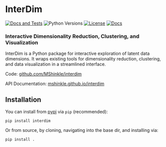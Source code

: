# InterDim
[![Docs and Tests](https://github.com/MShinkle/interdim/actions/workflows/docs.yml/badge.svg?branch=main&label=tests)](https://github.com/MShinkle/interdim/actions)
![Python Versions](https://img.shields.io/pypi/pyversions/interdim.svg)
[![License](https://img.shields.io/badge/license-BSD--3--Clause-blue.svg)](https://opensource.org/licenses/BSD-3-Clause)
[![Docs](https://img.shields.io/badge/docs-GitHub%20Pages-blue.svg)](https://MShinkle.github.io/interdim)

### Interactive Dimensionality Reduction, Clustering, and Visualization

InterDim is a Python package for interactive exploration of latent data dimensions. It wraps existing tools for dimensionality reduction, clustering, and data visualization in a streamlined interface.

Code: [github.com/MShinkle/interdim](https://github.com/MShinkle/interdim)

API Documentation: [mshinkle.github.io/interdim](https://mshinkle.github.io/interdim)

## Installation
You can install from [pypi](https://pypi.org/project/interdim/) via `pip` (recommended):

`pip install interdim`

Or from source, by cloning, navigating into the base dir, and installing via:

`pip install .`